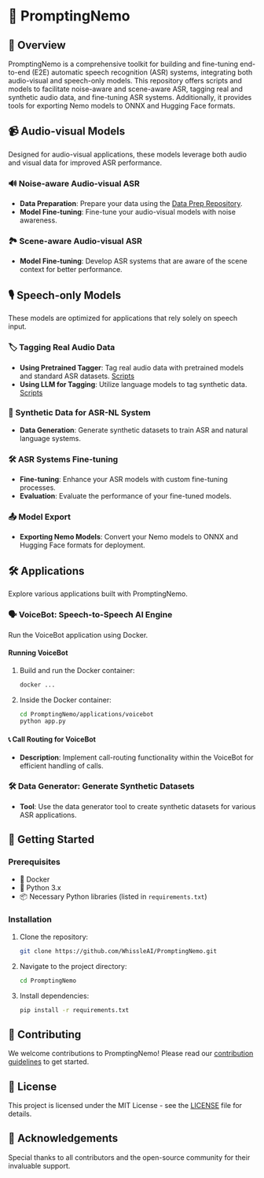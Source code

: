 # 🎤 PromptingNemo

## 📝 Overview
PromptingNemo is a comprehensive toolkit for building and fine-tuning end-to-end (E2E) automatic speech recognition (ASR) systems, integrating both audio-visual and speech-only models. This repository offers scripts and models to facilitate noise-aware and scene-aware ASR, tagging real and synthetic audio data, and fine-tuning ASR systems. Additionally, it provides tools for exporting Nemo models to ONNX and Hugging Face formats.

## 📹 Audio-visual Models
Designed for audio-visual applications, these models leverage both audio and visual data for improved ASR performance.

### 🔊 Noise-aware Audio-visual ASR
- **Data Preparation**: Prepare your data using the [Data Prep Repository](https://github.com/WhissleAI/visual_speech_recognition).
- **Model Fine-tuning**: Fine-tune your audio-visual models with noise awareness.

### 🏞️ Scene-aware Audio-visual ASR
- **Model Fine-tuning**: Develop ASR systems that are aware of the scene context for better performance.

## 🎙️ Speech-only Models
These models are optimized for applications that rely solely on speech input.

### 🏷️ Tagging Real Audio Data
- **Using Pretrained Tagger**: Tag real audio data with pretrained models and standard ASR datasets. [Scripts](./scripts/data/real)
- **Using LLM for Tagging**: Utilize language models to tag synthetic data. [Scripts](./scripts/data/synthetic)

### 🧪 Synthetic Data for ASR-NL System
- **Data Generation**: Generate synthetic datasets to train ASR and natural language systems.

### 🛠️ ASR Systems Fine-tuning
- **Fine-tuning**: Enhance your ASR models with custom fine-tuning processes.
- **Evaluation**: Evaluate the performance of your fine-tuned models.

### 📤 Model Export
- **Exporting Nemo Models**: Convert your Nemo models to ONNX and Hugging Face formats for deployment.

## 🛠️ Applications
Explore various applications built with PromptingNemo.

### 🗣️ VoiceBot: Speech-to-Speech AI Engine
Run the VoiceBot application using Docker.

#### Running VoiceBot
1. Build and run the Docker container:
    ```bash
    docker ...
    ```
2. Inside the Docker container:
    ```bash
    cd PromptingNemo/applications/voicebot
    python app.py
    ```

#### 📞 Call Routing for VoiceBot
- **Description**: Implement call-routing functionality within the VoiceBot for efficient handling of calls.

### 🛠️ Data Generator: Generate Synthetic Datasets
- **Tool**: Use the data generator tool to create synthetic datasets for various ASR applications.

## 🚀 Getting Started
### Prerequisites
- 🐳 Docker
- 🐍 Python 3.x
- 📦 Necessary Python libraries (listed in `requirements.txt`)

### Installation
1. Clone the repository:
    ```bash
    git clone https://github.com/WhissleAI/PromptingNemo.git
    ```
2. Navigate to the project directory:
    ```bash
    cd PromptingNemo
    ```
3. Install dependencies:
    ```bash
    pip install -r requirements.txt
    ```

## 🤝 Contributing
We welcome contributions to PromptingNemo! Please read our [contribution guidelines](CONTRIBUTING.md) to get started.

## 📜 License
This project is licensed under the MIT License - see the [LICENSE](./LICENCE) file for details.

## 🙏 Acknowledgements
Special thanks to all contributors and the open-source community for their invaluable support.
